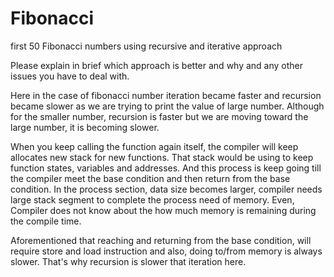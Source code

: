 # Fibonacci
first 50 Fibonacci numbers using recursive and iterative approach

Please explain in brief which approach is better and why and any other issues you have to deal with.

Here in the case of fibonacci number iteration became faster and recursion became slower as we are trying to print the value 
of large number. Although for the smaller number, recursion is faster but we are moving toward the large number, it is becoming slower.

When you keep calling the function again itself, the compiler will keep allocates new stack for new functions. That 
stack would be using to keep function states, variables and addresses. And this process is keep going till the compiler
meet the base condition and then return from the base condition. In the process section, data size becomes larger, 
compiler needs large stack segment to complete the process need of memory. Even, Compiler does not know about the how much 
memory is remaining during the compile time.

Aforementioned that reaching and returning from the base condition, will require store and load instruction and also, doing to/from 
memory is always slower. That's why recursion is slower that iteration here.
